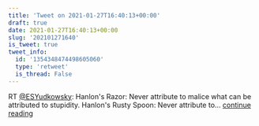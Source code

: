 ```yaml
---
title: 'Tweet on 2021-01-27T16:40:13+00:00'
draft: true
date: 2021-01-27T16:40:13+00:00
slug: '202101271640'
is_tweet: true
tweet_info:
  id: '1354348474498605060'
  type: 'retweet'
  is_thread: False
---
```




RT [@ESYudkowsky](https://x.com/ESYudkowsky): Hanlon's Razor:  Never attribute to malice what can be attributed to stupidity.
Hanlon's Rusty Spoon:  Never attribute to… [continue reading](https://x.com/sytelus/status/1354348474498605060)
